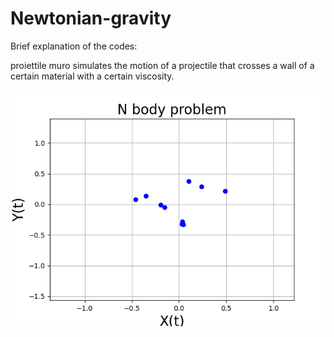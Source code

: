 # Newtonian-gravity
Brief explanation of the codes:

proiettile muro simulates the motion of a projectile that crosses a wall of a certain material with a certain viscosity.

![](N_body.gif)
